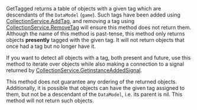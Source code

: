 GetTagged returns a table of objects with a given tag which are descendants of the `DataModel` (`game`). Such tags have been added using [CollectionService.AddTag](https://developer.roblox.com/api-reference/function/CollectionService/AddTag), and removing a tag using [CollectionService.RemoveTag](https://developer.roblox.com/api-reference/function/CollectionService/RemoveTag) will ensure this method does not return them. Although the name of this method is past-tense, this method only returns objects **presently** tagged with the given tag. It will not return objects that once had a tag but no longer have it.

If you want to detect all objects with a tag, both present and future, use this method to iterate over objects while also making a connection to a signal returned by [CollectionService.GetinstanceAddedSignal](https://developer.roblox.com/search#stq=GetinstanceAddedSignal).

This method does not guarantee any ordering of the returned objects. Additionally, it is possible that objects can have the given tag assigned to them, but not be a descendant of the `DataModel`, i.e. its parent is nil. This method will not return such objects.